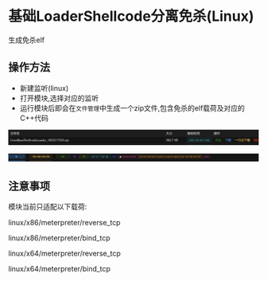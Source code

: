 # 基础LoaderShellcode分离免杀(Linux)


生成免杀elf

## 操作方法
+ 新建监听(linux)
+ 打开模块,选择对应的监听
+ 运行模块后即会在`文件管理`中生成一个zip文件,包含免杀的elf载荷及对应的C++代码

![](img\Execution_UserExecution_LinuxSplitShellcodeLoader\1.webp)

![](img\Execution_UserExecution_LinuxSplitShellcodeLoader\2.webp)

## 注意事项
模块当前只适配以下载荷:

linux/x86/meterpreter/reverse_tcp 

linux/x86/meterpreter/bind_tcp

linux/x64/meterpreter/reverse_tcp

linux/x64/meterpreter/bind_tcp


